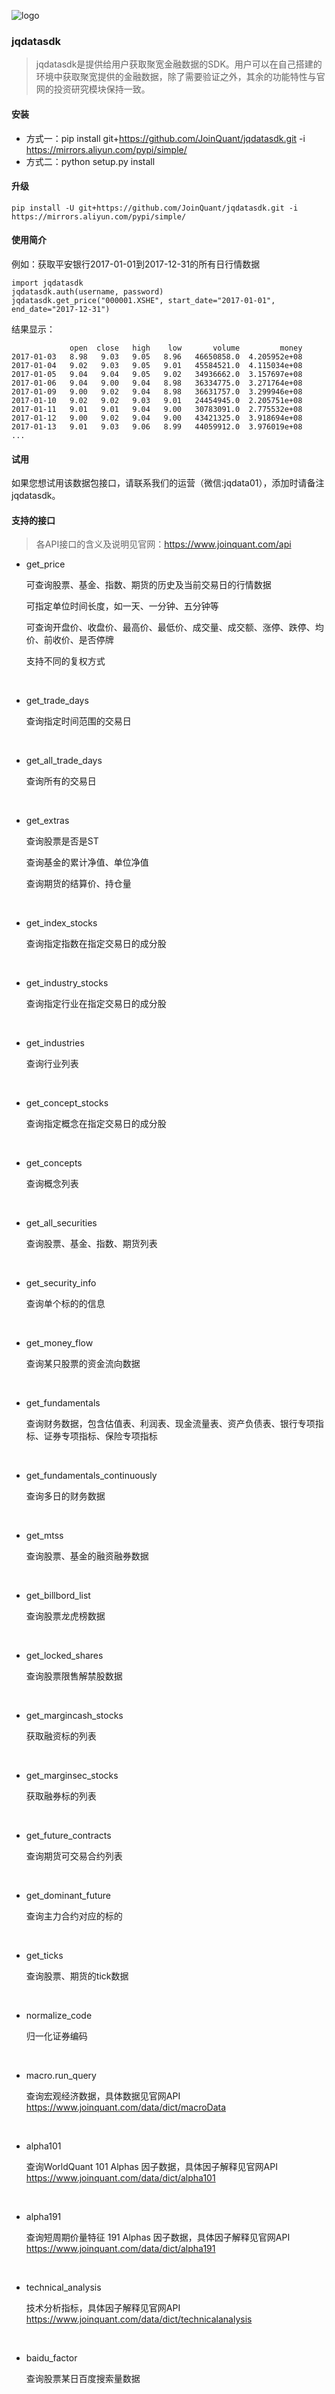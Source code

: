 ![logo](logo.png)

### jqdatasdk

>jqdatasdk是提供给用户获取聚宽金融数据的SDK。用户可以在自己搭建的环境中获取聚宽提供的金融数据，除了需要验证之外，其余的功能特性与官网的投资研究模块保持一致。



#### 安装

- 方式一：pip install git+https://github.com/JoinQuant/jqdatasdk.git -i https://mirrors.aliyun.com/pypi/simple/
- 方式二：python setup.py install



#### 升级

```
pip install -U git+https://github.com/JoinQuant/jqdatasdk.git -i https://mirrors.aliyun.com/pypi/simple/
```



#### 使用简介

例如：获取平安银行2017-01-01到2017-12-31的所有日行情数据

```
import jqdatasdk
jqdatasdk.auth(username, password)
jqdatasdk.get_price("000001.XSHE", start_date="2017-01-01", end_date="2017-12-31")
```

结果显示：

```
             open  close   high    low       volume         money
2017-01-03   8.98   9.03   9.05   8.96   46650858.0  4.205952e+08
2017-01-04   9.02   9.03   9.05   9.01   45584521.0  4.115034e+08
2017-01-05   9.04   9.04   9.05   9.02   34936662.0  3.157697e+08
2017-01-06   9.04   9.00   9.04   8.98   36334775.0  3.271764e+08
2017-01-09   9.00   9.02   9.04   8.98   36631757.0  3.299946e+08
2017-01-10   9.02   9.02   9.03   9.01   24454945.0  2.205751e+08
2017-01-11   9.01   9.01   9.04   9.00   30783091.0  2.775532e+08
2017-01-12   9.00   9.02   9.04   9.00   43421325.0  3.918694e+08
2017-01-13   9.01   9.03   9.06   8.99   44059912.0  3.976019e+08
...
```



#### 试用

如果您想试用该数据包接口，请联系我们的运营（微信:jqdata01），添加时请备注jqdatasdk。



#### 支持的接口

> 各API接口的含义及说明见官网：https://www.joinquant.com/api

- get_price

  可查询股票、基金、指数、期货的历史及当前交易日的行情数据

  可指定单位时间长度，如一天、一分钟、五分钟等

  可查询开盘价、收盘价、最高价、最低价、成交量、成交额、涨停、跌停、均价、前收价、是否停牌

  支持不同的复权方式

  ​

- get_trade_days

  查询指定时间范围的交易日

  ​

- get_all_trade_days

  查询所有的交易日

  ​

- get_extras

  查询股票是否是ST

  查询基金的累计净值、单位净值

  查询期货的结算价、持仓量

  ​


- get_index_stocks

  查询指定指数在指定交易日的成分股

  ​

- get_industry_stocks

  查询指定行业在指定交易日的成分股

  ​

- get_industries

  查询行业列表

  ​

- get_concept_stocks

  查询指定概念在指定交易日的成分股

  ​

- get_concepts

  查询概念列表

  ​

- get_all_securities

  查询股票、基金、指数、期货列表

  ​

- get_security_info

  查询单个标的的信息

  ​


- get_money_flow

  查询某只股票的资金流向数据

  ​

- get_fundamentals

  查询财务数据，包含估值表、利润表、现金流量表、资产负债表、银行专项指标、证券专项指标、保险专项指标

  ​

- get_fundamentals_continuously 

  查询多日的财务数据

  ​


- get_mtss

  查询股票、基金的融资融券数据

  ​

- get_billbord_list

  查询股票龙虎榜数据

  ​

- get_locked_shares

  查询股票限售解禁股数据

  ​

- get_margincash_stocks 

  获取融资标的列表

  ​

- get_marginsec_stocks

  获取融券标的列表

  ​


- get_future_contracts

  查询期货可交易合约列表

  ​


- get_dominant_future

  查询主力合约对应的标的

  ​

- get_ticks

  查询股票、期货的tick数据

  ​

- normalize_code

  归一化证券编码

  ​


- macro.run_query

  查询宏观经济数据，具体数据见官网API https://www.joinquant.com/data/dict/macroData

  ​



- alpha101

  查询WorldQuant 101 Alphas 因子数据，具体因子解释见官网API https://www.joinquant.com/data/dict/alpha101

  ​


- alpha191

  查询短周期价量特征 191 Alphas 因子数据，具体因子解释见官网API https://www.joinquant.com/data/dict/alpha191

  ​

- technical_analysis

  技术分析指标，具体因子解释见官网API https://www.joinquant.com/data/dict/technicalanalysis

  ​

- baidu_factor

  查询股票某日百度搜索量数据
